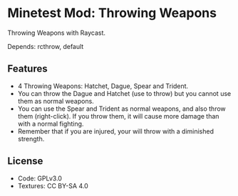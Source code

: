 # Minetest Mod: Throwing Weapons

Throwing Weapons with Raycast.

Depends: rcthrow, default

## Features

- 4 Throwing Weapons: Hatchet, Dague, Spear and Trident.
- You can throw the Dague and Hatchet (use to throw) but you cannot use them as normal weapons.
- You can use the Spear and Trident as normal weapons, and also throw them (right-click). If you throw them, it will cause more damage than with a normal fighting.
- Remember that if you are injured, your will throw with a diminished strength.

## License

- Code: GPLv3.0
- Textures: CC BY-SA 4.0
